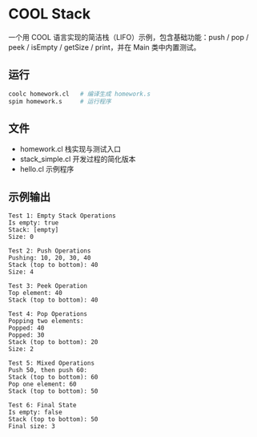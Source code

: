 # COOL Stack

一个用 COOL 语言实现的简洁栈（LIFO）示例，包含基础功能：push / pop / peek / isEmpty / getSize / print，并在 Main 类中内置测试。

## 运行
```bash
coolc homework.cl   # 编译生成 homework.s
spim homework.s     # 运行程序
```

## 文件
- homework.cl  栈实现与测试入口
- stack_simple.cl  开发过程的简化版本
- hello.cl  示例程序

## 示例输出
```
Test 1: Empty Stack Operations
Is empty: true
Stack: [empty]
Size: 0

Test 2: Push Operations
Pushing: 10, 20, 30, 40
Stack (top to bottom): 40
Size: 4

Test 3: Peek Operation
Top element: 40
Stack (top to bottom): 40

Test 4: Pop Operations
Popping two elements:
Popped: 40
Popped: 30
Stack (top to bottom): 20
Size: 2

Test 5: Mixed Operations
Push 50, then push 60:
Stack (top to bottom): 60
Pop one element: 60
Stack (top to bottom): 50

Test 6: Final State
Is empty: false
Stack (top to bottom): 50
Final size: 3
